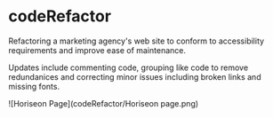 # codeRefactor

Refactoring a marketing agency's web site to conform to accessibility requirements and improve ease of maintenance.

Updates include commenting code, grouping like code to remove redundanices and correcting minor issues including broken links and missing fonts.

![Horiseon Page](codeRefactor/Horiseon page.png)
